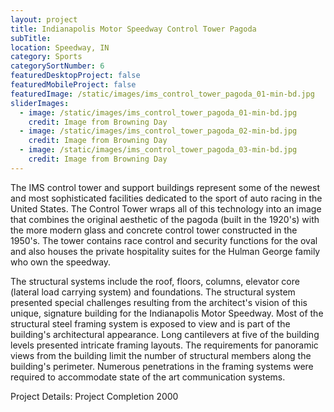 ```yaml
---
layout: project
title: Indianapolis Motor Speedway Control Tower Pagoda
subTitle:
location: Speedway, IN
category: Sports
categorySortNumber: 6
featuredDesktopProject: false
featuredMobileProject: false
featuredImage: /static/images/ims_control_tower_pagoda_01-min-bd.jpg
sliderImages:
  - image: /static/images/ims_control_tower_pagoda_01-min-bd.jpg
    credit: Image from Browning Day
  - image: /static/images/ims_control_tower_pagoda_02-min-bd.jpg
    credit: Image from Browning Day
  - image: /static/images/ims_control_tower_pagoda_03-min-bd.jpg
    credit: Image from Browning Day
---
```

The IMS control tower and support buildings represent some of the newest and most sophisticated facilities dedicated to the sport of auto racing in the United States.  The Control Tower wraps all of this technology into an image that combines the original aesthetic of the pagoda (built in the 1920's) with the more modern glass and concrete control tower constructed in the 1950\'s.  The tower contains race control and security functions for the oval and also houses the private hospitality suites for the Hulman George family who own the speedway.

The structural systems include the roof, floors, columns, elevator core (lateral load carrying system) and foundations.  The structural system presented special challenges resulting from the architect's vision of this unique, signature building for the Indianapolis Motor Speedway.  Most of the structural steel framing system is exposed to view and is part of the building\'s architectural appearance. Long cantilevers at five of the building levels presented intricate framing layouts.  The requirements for panoramic views from the building limit the number of structural members along the building's perimeter. Numerous penetrations in the framing systems were required to accommodate state of the art communication systems.

Project Details:  Project Completion 2000































